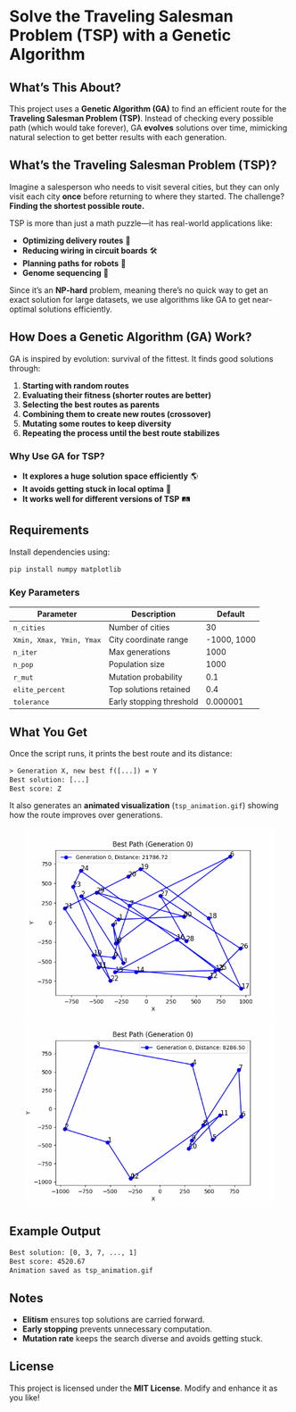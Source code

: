 # Solve the Traveling Salesman Problem (TSP) with a Genetic Algorithm

## What’s This About?

This project uses a **Genetic Algorithm (GA)** to find an efficient route for the **Traveling Salesman Problem (TSP)**. Instead of checking every possible path (which would take forever), GA **evolves** solutions over time, mimicking natural selection to get better results with each generation.

## What’s the Traveling Salesman Problem (TSP)?

Imagine a salesperson who needs to visit several cities, but they can only visit each city **once** before returning to where they started. The challenge? **Finding the shortest possible route.**

TSP is more than just a math puzzle—it has real-world applications like:

- **Optimizing delivery routes** 🚚
- **Reducing wiring in circuit boards** 🛠️
- **Planning paths for robots** 🤖
- **Genome sequencing** 🧬

Since it’s an **NP-hard** problem, meaning there’s no quick way to get an exact solution for large datasets, we use algorithms like GA to get near-optimal solutions efficiently.

## How Does a Genetic Algorithm (GA) Work?

GA is inspired by evolution: survival of the fittest. It finds good solutions through:

1. **Starting with random routes**
2. **Evaluating their fitness (shorter routes are better)**
3. **Selecting the best routes as parents**
4. **Combining them to create new routes (crossover)**
5. **Mutating some routes to keep diversity**
6. **Repeating the process until the best route stabilizes**

### Why Use GA for TSP?

- **It explores a huge solution space efficiently** 🌎
- **It avoids getting stuck in local optima** 🚀
- **It works well for different versions of TSP** 🛤️

## Requirements

Install dependencies using:

```bash
pip install numpy matplotlib
```


### Key Parameters

| Parameter  | Description | Default |
|------------|-------------|----------|
| `n_cities` | Number of cities | 30 |
| `Xmin, Xmax, Ymin, Ymax` | City coordinate range | -1000, 1000 |
| `n_iter` | Max generations | 1000 |
| `n_pop` | Population size | 1000 |
| `r_mut` | Mutation probability | 0.1 |
| `elite_percent` | Top solutions retained | 0.4 |
| `tolerance` | Early stopping threshold | 0.000001 |

## What You Get

Once the script runs, it prints the best route and its distance:

```
> Generation X, new best f([...]) = Y
Best solution: [...]
Best score: Z
```

It also generates an **animated visualization** (`tsp_animation.gif`) showing how the route improves over generations.

<p align="center">
  <img src="Image/tsp_animation.gif"  width="450"/>
  <img src="Image/tsp_animation1.gif"  width="450"/>
</p>

## Example Output

```
Best solution: [0, 3, 7, ..., 1]
Best score: 4520.67
Animation saved as tsp_animation.gif
```

## Notes

- **Elitism** ensures top solutions are carried forward.
- **Early stopping** prevents unnecessary computation.
- **Mutation rate** keeps the search diverse and avoids getting stuck.

## License

This project is licensed under the **MIT License**. Modify and enhance it as you like!

